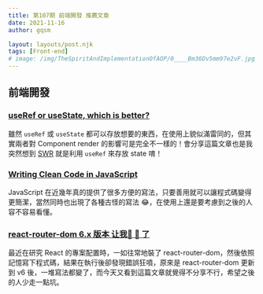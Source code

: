 ```yaml
---
title: 第107期 前端開發 推薦文章
date: 2021-11-16
author: gqsm

layout: layouts/post.njk
tags: [Front-end]
# image: /img/TheSpiritAndImplementationOfAOP/0____Bm36Dv5mm97e2vF.jpg
---
```


## 前端開發

### [useRef or useState, which is better?](https://dev.to/salehmubashar/useref-or-usestate-which-is-better-258j)

雖然 `useRef` 或 `useState` 都可以存放想要的東西，在使用上貌似滿雷同的，但其實兩者對 Component render 的影響可是完全不一樣的！會分享這篇文章也是我突然想到 [SWR](https://swr.vercel.app/) 就是利用 `useRef` 來存放 state 唷！

### [Writing Clean Code in JavaScript](https://blog.bitsrc.io/writing-clean-code-in-javascript-dd584bbe1874)

JavaScript 在近幾年真的提供了很多方便的寫法，只要善用就可以讓程式碼變得更簡潔，當然同時也出現了各種古怪的寫法 😂，在使用上還是要考慮到之後的人容不容易看懂。

### [react-router-dom 6.x 版本 让我🐓 🐝 了](https://juejin.cn/post/7030700352622034952)

最近在研究 React 的專案配置時，一如往常地裝了 react-router-dom，然後依照記憶寫下程式碼，結果在執行後卻發現錯誤狂噴，原來是 react-router-dom 更新到 v6 後，一堆寫法都變了，而今天又看到這篇文章就覺得不分享不行，希望之後的人少走一點坑。
